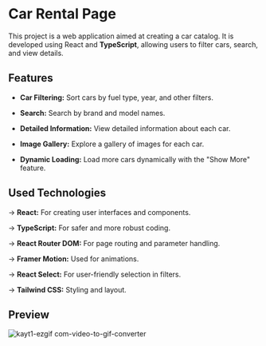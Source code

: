 # Car Rental Page

This project is a web application aimed at creating a car catalog. It is developed using React and **TypeScript**, allowing users to filter cars, search, and view details.

## Features

* **Car Filtering:** Sort cars by fuel type, year, and other filters.

* **Search:** Search by brand and model names.

* **Detailed Information:** View detailed information about each car.

* **Image Gallery:** Explore a gallery of images for each car.

* **Dynamic Loading:** Load more cars dynamically with the "Show More" feature.

## Used Technologies

-> **React:** For creating user interfaces and components.

-> **TypeScript:** For safer and more robust coding.

-> **React Router DOM:** For page routing and parameter handling.

-> **Framer Motion:** Used for animations.

-> **React Select:** For user-friendly selection in filters.

-> **Tailwind CSS:** Styling and layout.

## Preview

![kayt1-ezgif com-video-to-gif-converter](https://github.com/serhatakhan/CarRentalPage/assets/147662915/d7a81cd5-4638-452c-8475-62cab0b46246)

